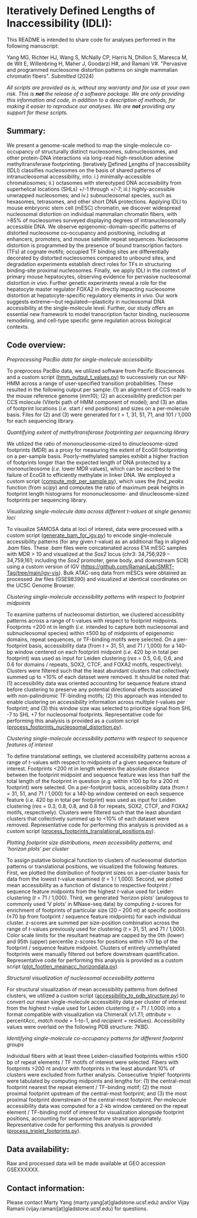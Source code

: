# Iteratively Defined Lengths of Inaccessibility (IDLI):

This README is intended to share code for analyses performed in the following manuscript:

Yang MG, Richter HJ, Wang S, McNally CP, Harris N, Dhillon S, Maresca M, de Wit E, Willenbring H, Maher J, Goodarzi H#, and Ramani V#. "Pervasive and programmed nucleosome distortion patterns on single mammalian chromatin fibers". *Submitted* (2024)

*All scripts are provided as is, without any warranty and for use at your own risk. This is __not__ the release of a software package. We are only providing this information and code, in addition to a description of methods, for making it easier to reproduce our analyses. We are __not__ providing any support for these scripts.*

Summary:
--------------------

We present a genome-scale method to map the single-molecule co-occupancy of structurally distinct nucleosomes, subnucleosomes, and other protein-DNA interactions via long-read high-resolution adenine methyltransferase footprinting. 	<ins>I</ins>teratively 	<ins>D</ins>efined 	<ins>L</ins>engths of 	<ins>I</ins>naccessibility (IDLI) classifies nucleosomes on the basis of shared patterns of intranucleosomal accessibility, into: i.) minimally-accessible chromatosomes; ii.) octasomes with stereotyped DNA accessibility from superhelical locations (SHLs) +/-1 through +/-7; iii.) highly-accessible unwrapped nucleosomes; and iv.) subnucleosomal species, such as hexasomes, tetrasomes, and other short DNA protections. Applying IDLI to mouse embryonic stem cell (mESC) chromatin, we discover widespread nucleosomal distortion on individual mammalian chromatin fibers, with >85% of nucleosomes surveyed displaying degrees of intranucleosomally accessible DNA. We observe epigenomic-domain-specific patterns of distorted nucleosome co-occupancy and positioning, including at enhancers, promoters, and mouse satellite repeat sequences. Nucleosome distortion is programmed by the presence of bound transcription factors (TFs) at cognate motifs; occupied TF binding sites are differentially decorated by distorted nucleosomes compared to unbound sites, and degradation experiments establish direct roles for TFs in structuring binding-site proximal nucleosomes. Finally, we apply IDLI in the context of primary mouse hepatocytes, observing evidence for pervasive nucleosomal distortion *in vivo*. Further genetic experiments reveal a role for the hepatocyte master regulator FOXA2 in directly impacting nucleosome distortion at hepatocyte-specific regulatory elements *in vivo*. Our work suggests extreme—but regulated—plasticity in nucleosomal DNA accessibility at the single-molecule level. Further, our study offers an essential new framework to model transcription factor binding, nucleosome remodeling, and cell-type specific gene regulation across biological contexts.  

Code overview:
--------------------
*Preprocessing PacBio data for single-molecule accessibility*

To preprocess PacBio data, we utilized software from Pacific Biosciences and a custom script ([hmm_output_t_values.py](https://github.com/RamaniLab/Subnucleosome/blob/main/hmm_output_t_values.py)) to successively run our NN-HMM across a range of user-specified transition probabilities. These resulted in the following output per sample: (1) an alignment of CCS reads to the mouse reference genome (mm10); (2) an accessibility prediction per CCS molecule (Viterbi path of HMM component of model); and (3) an atlas of footprint locations (*i.e.* start / end positions) and sizes on a per-molecule basis. Files for (2) and (3) were generated for *t*  = 1, 31, 51, 71, and 101 / 1,000 for each sequencing library.

*Quantifying extent of methyltransferase footprinting per sequencing library*

We utilized the ratio of mononucleosome-sized to dinucleosome-sized footprints (MDR) as a proxy for measuring the extent of EcoGII footprinting on a per-sample basis. Poorly-methylated samples exhibit a higher fraction of footprints longer than the expected length of DNA protected by a mononucleosome (*i.e.* lower MDR values), which can be ascribed to the failure of EcoGII to efficiently methylate in linker DNA. We employed a custom script ([compute_mdr_per_sample.py](https://github.com/RamaniLab/Subnucleosome/blob/main/compute_mdr_per_sample.py)), which uses the *find_peaks* function (from *scipy*) and computes the ratio of maximum peak heights in footprint length histograms for mononucleosome- and dinucleosome-sized footprints per sequencing library.

*Visualizing single-molecule data across different t-values at single genomic loci*

To visualize SAMOSA data at loci of interest, data were processed with a custom script ([generate_bam_for_igv.py](https://github.com/RamaniLab/Subnucleosome/blob/main/generate_bam_for_igv.py)) to encode single-molecule accessibility patterns (for any given *t*-value) as an additional flag in aligned *.bam* files. These *.bam* files were concatenated across E14 mESC samples with MDR > 10 and visualized at the *Sox2* locus (chr3: 34,756,929 – 34,759,161; including the *Sox2* promoter, gene body, and downstream SCR) using a custom version of IGV (https://github.com/RamaniLab/SMRT-Tag/tree/main/igv-vis). Bulk ATAC-seq data from mESCs were obtained as processed *.bw* files (GSE98390) and visualized at identical coordinates on the UCSC Genome Browser.

*Clustering single-molecule accessibility patterns with respect to footprint midpoints*

To examine patterns of nucleosomal distortion, we clustered accessibility patterns across a range of t-values with respect to footprint midpoints. Footprints <200 nt in length (*i.e.* intended to capture both nucleosomal and subnucleosomal species) within ±500 bp of midpoints of epigenomic domains, repeat sequences, or TF-binding motifs were selected. On a per-footprint basis, accessibility data (from *t* = 31, 51, and 71 / 1,000) for a 140-bp window centered on each footprint midpoint (*i.e.* 420 bp in total per footprint) was used as input for Leiden clustering (*res* = 0.5, 0.6, 0,6, and 0.6 for domains / repeats, SOX2, CTCF, and FOXA2 motifs, respectively). Clusters were filtered such that the least abundant clusters that collectively summed up to <10% of each dataset were removed. It should be noted that: (1) accessibility data was oriented accounting for sequence feature strand before clustering to preserve any potential directional effects associated with non-palindromic TF-binding motifs; (2) this approach was intended to enable clustering on accessibility information across multiple *t*-values per footprint; and (3) this window size was selected to prioritize signal from SHL -7 to SHL +7 for nucleosomal footprints. Representative code for performing this analysis is provided as a custom script ([process_footprints_nucleosomal_distortion.py](https://github.com/RamaniLab/Subnucleosome/blob/main/process_footprints_nucleosomal_distortion.py)).

*Clustering single-molecule accessibility patterns with respect to sequence features of interest*

To define translational settings, we clustered accessibility patterns across a range of *t*-values with respect to midpoints of a given sequence feature of interest. Footprints <200 nt in length wherein the absolute distance between the footprint midpoint and sequence feature was less than half the total length of the footprint in question (*e.g.* within ±100 bp for a 200 nt footprint) were selected. On a per-footprint basis, accessibility data (from *t* = 31, 51, and 71 / 1,000) for a 140-bp window centered on each sequence feature (*i.e.* 420 bp in total per footprint) was used as input for Leiden clustering (*res* = 0.3, 0.8, 0.8, and 0.8 for repeats, SOX2, CTCF, and FOXA2 motifs, respectively). Clusters were filtered such that the least abundant clusters that collectively summed up to <10% of each dataset were removed. Representative code for performing this analysis is provided as a custom script ([process_footprints_translational_positions.py](https://github.com/RamaniLab/Subnucleosome/blob/main/process_footprints_translational_positions.py)).

*Plotting footprint size distributions, mean accessibility patterns, and ‘horizon plots’ per cluster*

To assign putative biological function to clusters of nucleosomal distortion patterns or translational positions, we visualized the following features. First, we plotted the distribution of footprint sizes on a per-cluster basis for data from the lowest *t*-value examined (*t* = 1 / 1,000). Second, we plotted mean accessibility as a function of distance to respective footprint / sequence feature midpoints from the highest *t*-value used for Leiden clustering (*t* = 71 / 1,000). Third, we generated ‘horizon plots’ (analogous to commonly used ‘V plots’ in MNase-seq data) by computing z-scores for enrichment of footprints of particular size (20 – 200 nt) at specific positions (±70 bp from footprint / sequence feature midpoints) for each individual cluster. z-scores are summed per size-position combination across the range of *t*-values previously used for clustering (*t* = 31, 51, and 71 / 1,000). Color scale limits for the resultant heatmap are capped by the 0th (lower) and 95th (upper) percentile z-scores for positions within ±70 bp of the footprint / sequence feature midpoint. Clusters of entirely unmethylated footprints were manually filtered out before downstream quantification. Representative code for performing this analysis is provided as a custom script ([plot_footlen_meanacc_horizondata.py](https://github.com/RamaniLab/Subnucleosome/blob/main/plot_footlen_meanacc_horizondata.py)).

*Structural visualization of nucleosomal accessibility patterns*

For structural visualization of mean accessibility patterns from defined clusters, we utilized a custom script ([accessibility_to_pdb_structure.py](https://github.com/RamaniLab/Subnucleosome/blob/main/accessibility_to_pdb_structure.py)) to convert our mean single-molecule accessibility data per cluster of interest from the highest *t*-value used for Leiden clustering (*t* = 71 / 1,000) into a format compatible with visualization via ChimeraX (v1.7.1; *attribute* = percentAcc, *match mode* = 1-to-1, and *recipient* = residues). Accessibility values were overlaid on the following PDB structure: 7KBD.

*Identifying single-molecule co-occupancy patterns for different footprint groups*

Individual fibers with at least three Leiden-classified footprints within ±500 bp of repeat elements / TF motifs of interest were selected. Fibers with footprints >200 nt and/or with footprints in the least abundant 10% of clusters were excluded from further analysis. Consecutive ‘triplet’ footprints were tabulated by computing midpoints and lengths for: (1) the central-most footprint nearest the repeat element / TF-binding motif; (2) the most proximal footprint upstream of the central-most footprint; and (3) the most proximal footprint downstream of the central-most footprint. Per-molecule accessibility data was computed for a 2-kb window centered on the repeat element / TF-binding motif of interest for visualization alongside footprint positions, accounting for sequence feature strand appropriately. Representative code for performing this analysis is provided ([process_triplet_footprints.py](https://github.com/RamaniLab/Subnucleosome/blob/main/process_triplet_footprints.py)).

Data availability:
--------------------
Raw and processed data will be made available at GEO accession GSEXXXXXX.

Contact information:
--------------------
Please contact Marty Yang (marty.yang[at]gladstone.ucsf.edu) and/or Vijay Ramani (vijay.ramani[at]gladstone.ucsf.edu) for questions.
